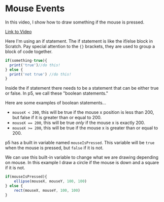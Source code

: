 # Mouse Events

In this video, I show how to draw something if the mouse is pressed.

[Link to Video](https://youtu.be/_Zq0J4Q3czY)
 
Here I'm using an if statement. The if statement is like the if/else block in Scratch. Pay special attention to the `{}` brackets, they are used to group a block of code together.  

```javascript
if(something-true){
  print('true')//do this!
} else {
  print('not true') //do this!
}
```

Inside the if statement there needs to be a statement that can be either true or false. In p5, we call these "boolean statements." 

Here are some examples of boolean statements...
- `mouseX < 200`, this will be true if the mouse x position is less than 200, but false if it is greater than or equal to 200.
- `mouseX == 200`, this will be true *only* if the mouse x is exactly 200.
- `mouseX >= 200`, this will be true if the mouse x is greater than or equal to 200. 

p5 has a built in variable named `mouseIsPressed`. This variable will be `true` when the mouse is pressed, but `false` if it is not.

We can use this built-in variable to change what we are drawing depending on mouse. In this example I draw a circle if the mouse is down and a square if it is not.
 
```javascript
if(mouseIsPressed){
    ellipse(mouseX, mouseY, 100, 100)
} else {
    rect(mouseX, mouseY, 100, 100)
}
```  


